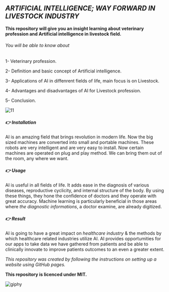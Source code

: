 ## *ARTIFICIAL INTELLIGENCE; WAY FORWARD IN LIVESTOCK INDUSTRY*
**This repository will give you an insight learning about veterinary profession and Artificial intelligence in livestock field.**
###### You will be able to know about

1- Veterinary profession.

2- Definition and basic concept of Artificial intelligence.

3- Applications of AI in diffenrent fields of life, main focus is on Livestock.

4- Advantages and disadvantages of AI for Livestock profession.

5- Conclusion.

![11](https://user-images.githubusercontent.com/64958196/82977422-38656c00-9ffb-11ea-9bfd-354b0a312d4f.png)


##### 👉 Installation

AI is an amazing field that brings revolution in modern life. Now the big sized machines are converted into small and portable machines. These robots are very intelligent and are very easy to install. Now certain machines are operated on plug and play method. We can bring them out of the room, any where we want.

##### 👉 Usage

AI is useful in all fields of life. It adds ease in the diagnosis of various diseases, reproductive cyclicity, and internal structure of the body. By using these things, they hone the confidence of doctors and they operate with great accuracy. Machine learning is particularly beneficial in those areas where *the diagnostic informations*, a doctor examine, are already digitized.  

##### 👉 Result

AI is going to have a great impact on *healthcare industry* & the methods by which healthcare related industries utilize AI. AI provides opportumities for our apps to take data we have gathered from patients and be able to clinically innovate to improve patients outcomes to an even a greater extent. 

*This repository was created by following the instructions on setting up a website using GitHub pages.*

**This repository is licenced under MIT.**

![giphy](https://user-images.githubusercontent.com/64958196/82406699-b916ec00-9a80-11ea-95c9-032e390c94d5.gif)

